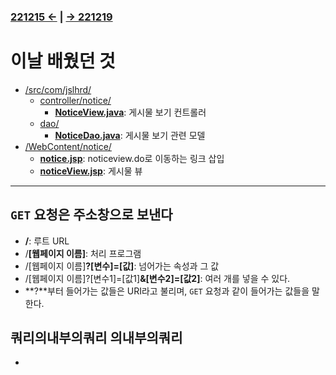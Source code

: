 ﻿### [221215 ←](/221205-_JSP/221215/) | [→ 221219](/221205-_JSP/221219/)

# 이날 배웠던 것

- [/src/com/jslhrd/](/221205-_JSP/221216/jslhrdServlet/src/com/jslhrd/)
    - [controller/notice/](/221205-_JSP/221216/jslhrdServlet/src/com/jslhrd/controller/notice/)
        - [**NoticeView.java**](/221205-_JSP/221216/jslhrdServlet/src/com/jslhrd/controller/notice/NoticeView.java): 게시물 보기 컨트롤러
    - [dao/](/221205-_JSP/221216/jslhrdServlet/src/com/jslhrd/dao/)
        - [**NoticeDao.java**](/221205-_JSP/221216/jslhrdServlet/src/com/jslhrd/dao/NoticeDao.java): 게시물 보기 관련 모델
- [/WebContent/notice/](/221205-_JSP/221216/jslhrdServlet/WebContent/notice)
    - [**notice.jsp**](/221205-_JSP/221216/jslhrdServlet/WebContent/notice/notice.jsp): noticeview.do로 이동하는 링크 삽입
    - [**noticeView.jsp**](/221205-_JSP/221216/jslhrdServlet/WebContent/notice/noticeView.jsp): 게시물 뷰

---

## `GET` 요청은 주소창으로 보낸다

- **/**: 루트 URL
- /**[웹페이지 이름]**: 처리 프로그램
- /[웹페이지 이름]**?[변수]=[값]**: 넘어가는 속성과 그 값
- /[웹페이지 이름]?[변수1]=[값1]**&[변수2]=[값2]**: 여러 개를 넣을 수 있다.
- **?**부터 들어가는 값들은 URI라고 불리며, `GET` 요청과 같이 들어가는 값들을 말한다.

## 쿼리의내부의쿼리 의내부의쿼리

- 